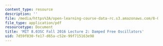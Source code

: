 ```yaml
---
content_type: resource
description: ''
file: /media/https%3A/open-learning-course-data-rc.s3.amazonaws.com/8-03sc-physics-iii-vibrations-and-waves-fall-2016/7d59f030fe17d65ac52e99f715163e98_MIT8_03SCF16_hw_Lec2.pdf
file_type: application/pdf
resourcetype: Document
title: 'MIT 8.03SC Fall 2016 Lecture 2: Damped Free Oscillators'
uid: 7d59f030-fe17-d65a-c52e-99f715163e98
---
```

